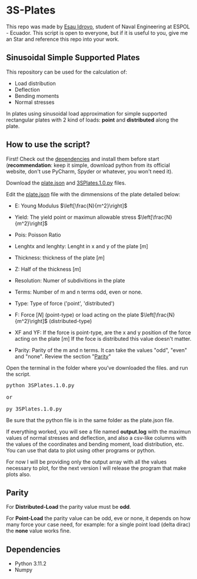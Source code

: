 # 3S-Plates

This repo was made by [Esau Idrovo](mailto:eiidrovo@protonmail.com), student of Naval Engineering at ESPOL - Ecuador. This script is open to everyone, but if it is useful to you, give me an Star and reference this repo into your work.

## Sinusoidal Simple Supported Plates

This repository can be used for the calculation of:

- Load distribution
- Deflection
- Bending moments
- Normal stresses

In plates using sinusoidal load approximation for simple supported rectangular plates with 2 kind of loads: **point** and **distributed** along the plate.

## How to use the script?

First! Check out the [dependencies](#dependencies) and install them before start (**recommendation**: keep it simple, download python from its official website, don't use PyCharm, Spyder or whatever, you won't need it).

Download the [plate.json](https://github.com/eiidrovo/3SPLATES/blob/main/plate.json) and [3SPlates.1.0.py](https://github.com/eiidrovo/3SPLATES/blob/main/3SPlates.1.0.py) files.

Edit the [plate.json](https://github.com/eiidrovo/3SPLATES/blob/main/plate.json) file with the dimmensions of the plate detailed below:

- E: Young Modulus  $\left[\frac{N}{m^2}\right]$
- Yield: The yield point or maximun allowable stress $\left[\frac{N}{m^2}\right]$
- Pois: Poisson Ratio
- Lenghtx and lenghty: Lenght in x and y of the plate $\left[m\right]$
- Thickness: thickness of the plate $\left[m\right]$
- Z: Half of the thickness $\left[m\right]$
- Resolution: Numer of subdivitions in the plate 
- Terms: Number of m and n terms odd, even or none.
- Type: Type of force ('point', 'distributed')
- F: Force $\left[N\right]$ (point-type) or load acting on the plate $\left[\frac{N}{m^2}\right]$ (distributed-type)
- XF and YF: If the force is point-type, are the x and y position of the force acting on the plate $\left[m\right]$ If the foce is distributed this value doesn't matter.

- Parity: Parity of the m and n terms. It can take the values "odd", "even" and "none". Review the section "[Parity](#parity)"

Open the terminal in the folder where you've downloaded the files. and run the script.

<pre>
python 3SPlates.1.0.py

or

py 3SPlates.1.0.py
</pre>

Be sure that the python file is in the same folder as the plate.json file.


If everything worked, you will see a file named **output.log** with the maximun values of normal stresses and deflection, and also a csv-like columns with the values of the coordinates and bending moment, load distribution, etc. You can use that data to plot using other programs or python. 

For now I will be providing only the output array with all the values necessary to plot, for the next version I will release the program that make plots also.


## <a  id="parity"></a>Parity

For **Distributed-Load** the parity value must be **odd**.

For **Point-Load** the parity value can be odd, eve or none, it depends on how many force your case need, for example: for a single point load (delta dirac) the **none** value works fine.


## <a  id="dependencies"></a>Dependencies

- Python 3.11.2
- Numpy






